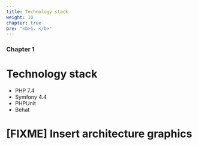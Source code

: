 ```yaml
---
title: Technology stack
weight: 10
chapter: true
pre: "<b>1. </b>"
---
```


### Chapter 1

# Technology stack

- PHP 7.4
- Symfony 4.4
- PHPUnit
- Behat

# [FIXME] Insert architecture graphics
